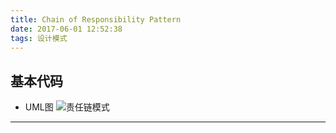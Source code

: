 ```yaml
---
title: Chain of Responsibility Pattern
date: 2017-06-01 12:52:38
tags: 设计模式
---
```


## 基本代码
* UML图
![责任链模式](Chain-of-Responsibility.png)
***
